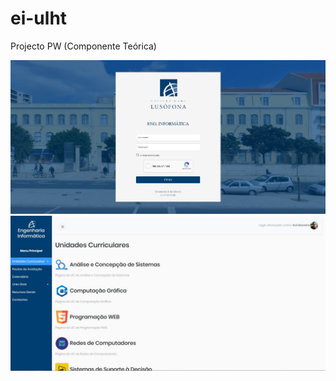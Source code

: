 # ei-ulht

Projecto PW (Componente Teórica)

![](image.jpg?raw=true "Página Login")
![](image2.jpg?raw=true "Página Principal")
